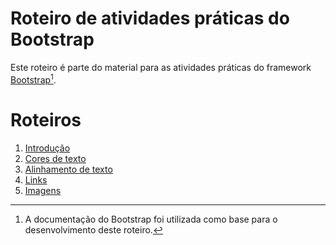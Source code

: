 # Roteiro de atividades práticas do Bootstrap
Este roteiro é parte do material para as atividades práticas do framework [Bootstrap](https://getbootstrap.com)[^1].


# Roteiros
1. [Introdução](./01_introduction/README.md)
2. [Cores de texto](./02_cores/README.md)
3. [Alinhamento de texto](./03_text_align/README.md)
4. [Links](./04_links/README.md)
5. [Imagens](./05_images/README.md)

[^1]: A documentação do Bootstrap foi utilizada como base para o desenvolvimento deste roteiro.